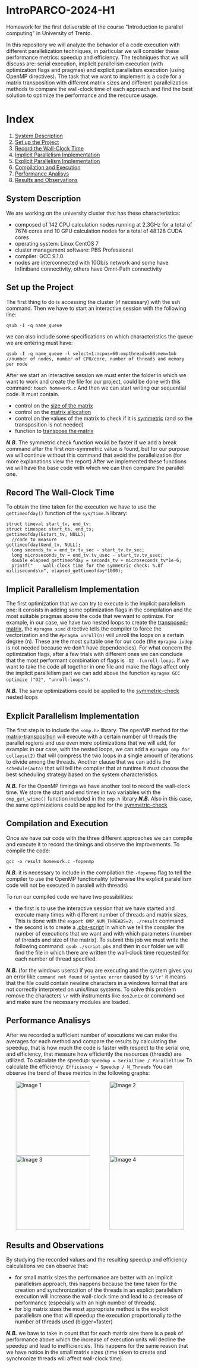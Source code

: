# IntroPARCO-2024-H1
Homework for the first deliverable of the course "Introduction to parallel computing" in University of Trento.

In this repository we will analyze the behavior of a code execution with different parallelization techniques, in particular we will consider these performance metrics: speedup and efficiency. The techniques that we will discuss are: serial execution, implicit parallelism execution (with optimization flags and pragmas) and explicit parallelism execution (using OpenMP directives).
The task that we want to implement is a code for a matrix transposition with different matrix sizes and different parallelization methods to compare the wall-clock time of each approach and find the best solution to optimize the performance and the resource usage.  

# Index
1. [System Description](#system-description)
2. [Set up the Project](#set-up-the-project)
3. [Record the Wall-Clock Time](#record-the-wall-clock-time)
4. [Implicit Parallelism Implementation](#implicit-parallelism-implementation)
5. [Explicit Parallelism Implementation](#explicit-parallelism-implementation)
6. [Compilation and Execution](#compilation-and-execution)
7. [Performance Analisys](#performance-analisys)
8. [Results and Observations](#results-and-observations)

## System Description
We are working on the university cluster that has these characteristics:
- composed of 142 CPU calculation nodes running at 2.3GHz for a total of 7674 cores and 10 GPU calculation nodes for a total of 48.128 CUDA cores
- operating system: Linux CentOS 7
- cluster management software: PBS Professional
- compiler: GCC 9.1.0.
- nodes are interconnected with 10Gb/s network and some have Infiniband connectivity, others have Omni-Path connectivity

## Set up the Project
The first thing to do is accessing the cluster (if necessary) with the ssh command. Then we have to start an interactive session with the following line:
```
qsub -I -q name_queue 
```
we can also include some specifications on which characteristics the queue we are entering must have:
```
qsub -I -q name_queue -l select=1:ncpus=60:ompthreads=60:mem=1mb
//number of nodes, number of CPU/core, number of threads and memory per node 
```
After we start an interactive session we must enter the folder in which we want to work and create the file for our project, could be done with this command: `touch homework.c`
And then we can start writing our sequential code. It must contain.
- control on the [size of the matrix](https://github.com/sophiee03/IntroPARCO-2024-H1/blob/2aa730e45069cc39935a170f5c8d2ae640e9c7da/code.c#L22C1-L28C2)
- control on the [matrix allocation](https://github.com/sophiee03/IntroPARCO-2024-H1/blob/31003fb43f223152bd73e72a461ad5a9d2e3acca/code.c#L204)
- control on the values of the matrix to check if it is [symmetric](https://github.com/sophiee03/IntroPARCO-2024-H1/blob/31003fb43f223152bd73e72a461ad5a9d2e3acca/code.c#L54C1-L74C2) (and so the transposition is not needed)
- function to [transpose the matrix](https://github.com/sophiee03/IntroPARCO-2024-H1/blob/31003fb43f223152bd73e72a461ad5a9d2e3acca/code.c#L124)

***N.B.*** The symmetric check function would be faster if we add a break command after the first non-symmetric value is found, but for our purpose we will continue without this command that avoid the parallelization (for more explanations view the report)
After we implemented these functions we will have the base code with which we can then compare the parallel one.

## Record The Wall-Clock Time
To obtain the time taken for the execution we have to use the `gettimeofday()` function of the `sys/time.h` library:
```
struct timeval start_tv, end_tv;
struct timespec start_ts, end_ts;
gettimeofday(&start_tv, NULL);
  //code to measure
gettimeofday(&end_tv, NULL); 
  long seconds_tv = end_tv.tv_sec - start_tv.tv_sec;
  long microseconds_tv = end_tv.tv_usec - start_tv.tv_usec;
  double elapsed_gettimeofday = seconds_tv + microseconds_tv*1e-6;
  printf("    wall-clock time for the symmetric check: %.8f milliseconds\n", elapsed_gettimeofday*1000);
```

## Implicit Parallelism Implementation
The first optimization that we can try to execute is the implicit parallelism one: it consists in adding some optimization flags in the compilation and the most suitable pragmas above the code that we want to optimize. For example, in our case, we have two nested loops to create the [transposed-matrix](https://github.com/sophiee03/IntroPARCO-2024-H1/blob/31003fb43f223152bd73e72a461ad5a9d2e3acca/code.c#L141), the `#pragma simd` directive tells the compiler to force the vectorization and the `#pragma unroll(n)` will unroll the loops on a certain degree (n). These are the most suitable one for our code (the `#pragma ivdep` is not needed because we don't have dependencies). For what concern the optimization flags, after a few trials with different ones we can conclude that the most performant combination of flags is `-O2 -funroll-loops`. If we want to take the code all together in one file and make the flags affect only the implicit parallelism part we can add above the function `#pragma GCC optimize ("O2", "unroll-loops")`.

***N.B.*** The same optimizations could be applied to the [symmetric-check](https://github.com/sophiee03/IntroPARCO-2024-H1/blob/31003fb43f223152bd73e72a461ad5a9d2e3acca/code.c#L77) nested loops

## Explicit Parallelism Implementation
The first step is to include the `<omp.h>` library. The openMP method for the [matrix-transposition](https://github.com/sophiee03/IntroPARCO-2024-H1/blob/31003fb43f223152bd73e72a461ad5a9d2e3acca/code.c#L160) will execute with a certain number of threads the parallel regions and use even more optimizations that we will add, for example: in our case, with the nested loops, we can add a `#pragma omp for collapse(2)` that will compress the two loops in a single amount of iterations to divide among the threads. Another clause that we can add is the `schedule(auto)` that will tell the compiler that at runtime it must choose the best scheduling strategy based on the system characteristics.

***N.B.*** For the OpenMP timings we have another tool to record the wall-clock time. We store the start and end times in two variables with the `omp_get_wtime()` function included in the `omp.h` library
***N.B.*** Also in this case, the same optimizations could be applied for the [symmetric-check](https://github.com/sophiee03/IntroPARCO-2024-H1/blob/31003fb43f223152bd73e72a461ad5a9d2e3acca/code.c#L102)

## Compilation and Execution
Once we have our code with the three different approaches we can compile and execute it to record the timings and observe the improvements. 
To compile the code:
```
gcc -o result homework.c -fopenmp
```
***N.B.*** it is necessary to include in the compilation the `-fopenmp` flag to tell the compiler to use the OpenMP functionality (otherwise the explicit paralellism code will not be executed in paralell with threads)

To run our compiled code we have two possibilities: 
- the first is to use the interactive session that we have started and execute many times with different number of threads and matrix sizes. This is done with the `export OMP_NUM_THREADS=2; ./result` command
- the second is to create a [.pbs-script](script.pbs) in which we tell the compiler the number of executions that we want and with which parameters (number of threads and size of the matrix).
  To submit this job we must write the following command:
`qsub ./script.pbs` and then in our folder we will find the file in which there are written the wall-clock time requested for each number of thread specified.

***N.B.*** (for the windows users:) if you are executing and the system gives you an error like `command not found` or `syntax error` caused by `$'\r'` it means that the file could contain newline characters in a windows format that are not correctly interpreted on unix/linux systems. To solve this problem remove the characters `\r` with instruments like `dos2unix` or command `sed` and make sure the necessary modules are loaded.

## Performance Analisys
After we recorded a sufficient number of executions we can make the averages for each method and compare the results by calculating the speedup, that is how much the code is faster with respect to the serial one, and efficiency, that measure how efficiently the resources (threads) are utilized.
To calculate the speedup:
```Speedup = SerialTime / ParallelTime```
To calculate the efficiency:
```Efficiency = Speedup / N_Threads```
You can observe the trend of these metrics in the following graphs:
<div style="display: flex; justify-content: space-around;">
  <img src="images/speedupmat.png" alt="Image 1" width="200" />
  <img src="images/speedupsym.png" alt="Image 2" width="200" />
</div>
<div style="display: flex; justify-content: space-around;">
  <img src="images/efficiencymat.png" alt="Image 3" width="200" />
  <img src="images/efficiencysym.png" alt="Image 4" width="200" />
</div>

## Results and Observations
By studying the recorded values and the resulting speedup and efficiency calculations we can observe that:
- for small matrix sizes the performance are better with an implicit parallelism approach, this happens because the time taken for the creation and synchronization of the threads in an explicit parallelism execution will increase the wall-clock time and lead to a decrease of performance (especially with an high number of threads).
- for big matrix sizes the most appropriate method is the explicit parallelism one that will speedup the execution proportionally to the number of threads used (bigger=faster)

***N.B.*** we have to take in count that for each matrix size there is a peak of performance above which the increase of execution units will decline the speedup and lead to inefficiencies. This happens for the same reason that we have notice in the small matrix sizes (time taken to create and synchronize threads will affect wall-clock time). 
